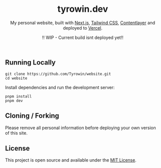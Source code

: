 <div align="center">
    <h1 align="center">tyrowin.dev</h1></a>

My personal website, built with [Next.js](https://nextjs.org/), [Tailwind CSS](https://tailwindcss.com/), [Contentlayer](https://www.contentlayer.dev/) and deployed to [Vercel](https://vercel.com/).

!! WIP - Current build isnt deployed yet!!

</div>

<br/>

## Running Locally


```sh-session
git clone https://github.com/Tyrowin/website.git
cd website
```

Install dependencies and run the development server:
```sh-session
pnpm install
pnpm dev
```


## Cloning / Forking

Please remove all personal information before deploying your own version of this site.

## License

This project is open source and available under the [MIT License](LICENSE).
```

